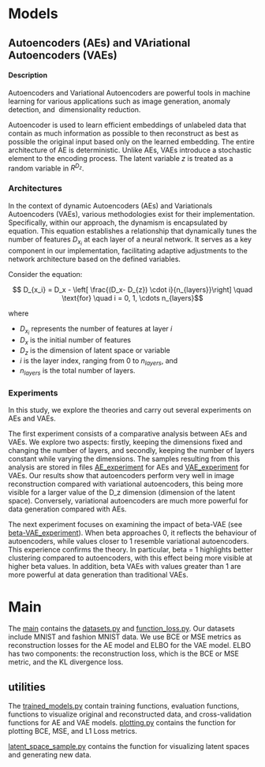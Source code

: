 # Models

## Autoencoders (AEs) and VAriational Autoencoders (VAEs)

#### Description 


Autoencoders and Variational Autoencoders are powerful tools in machine learning for various applications such as image generation, anomaly detection, and  dimensionality reduction.

Autoencoder is used to learn efficient embeddings of unlabeled data that contain as much information as possible to then reconstruct as best as possible the original input based only on the learned embedding. The entire architecture of AE is deterministic. Unlike AEs, VAEs introduce a stochastic element to the encoding process. The latent variable $z$ is treated as a random variable in $R^{D_z}$.

### Architectures

In the context of dynamic Autoencoders (AEs) and Variationals Autoencoders (VAEs), various methodologies exist for their implementation. Specifically, within our approach, the dynamism is encapsulated by equation. This equation establishes a relationship that dynamically tunes the number of features $D_{x_i}$ at each layer of a neural network. It serves as a key component in our implementation, facilitating adaptive adjustments to the network architecture based on the defined variables.

Consider the equation:

$$ D_{x_i} = D_x - \left[ \frac{(D_x- D_{z}) \cdot i}{n_{layers}}\right] \quad \text{for} \quad i = 0, 1, \cdots n_{layers}$$

where

- $D_{x_i}$ represents the number of features at layer $i$
- $D_{x}$ is the initial number of features
- $D_{z}$ is the dimension of latent space or variable
- $i$ is the layer index, ranging from 0 to $n_{layers}$, and
- $n_{layers}$ is the total number of layers.

### Experiments

In this study, we explore the theories and carry out several experiments on AEs and VAEs.



The first experiment consists of a comparative analysis between AEs and VAEs. We explore two aspects: firstly, keeping the dimensions fixed and changing the number of layers, and secondly, keeping the number of layers constant while varying the dimensions. The samples resulting from this analysis are stored in files [AE_experiment](https://github.com/RegisKonan/ae_vae_understanding/tree/c05677fd700c947ddbcc2038bb82f5640a97eb8c/results/AE_experiment_FashionMNIST) for AEs and [VAE_experiment](https://github.com/RegisKonan/ae_vae_understanding/tree/c05677fd700c947ddbcc2038bb82f5640a97eb8c/results/VAE_experiment_FreyFace) for VAEs. Our results show that autoencoders perform very well in image reconstruction compared with variational autoencoders, this being more visible for a larger value of the D_z dimension (dimension of the latent space). Conversely, variational autoencoders are much more powerful for data generation compared with AEs.

The next experiment focuses on examining the impact of beta-VAE (see [beta-VAE_experiment](https://github.com/RegisKonan/ae_vae_understanding/tree/c05677fd700c947ddbcc2038bb82f5640a97eb8c/results/beta-VAE_experiment_MNIST)). When beta approaches 0, it reflects the behaviour of autoencoders, while values closer to 1 resemble variational autoencoders. This experience confirms the theory. In particular, beta = 1 highlights better clustering compared to autoencoders, with this effect being more visible at higher beta values. In addition, beta VAEs with values greater than 1 are more powerful at data generation than traditional VAEs.


# Main 

The [main](https://github.com/iurteaga/vae_understanding/tree/2f70c5c2b139bd3907466f49e22d3a338b00ca92/src/main) contains the [datasets.py](https://github.com/iurteaga/vae_understanding/blob/9a3e60f746286be500a5690ecc6c67a0cf3c198c/src/main/datasets.py) and [function_loss.py](https://github.com/iurteaga/vae_understanding/blob/e2767b2f5173fea05137e4203edc1d20c3e1568c/src/main/loss_function.py). Our datasets include MNIST and fashion MNIST data. We use BCE or MSE metrics as reconstruction losses for the AE model and ELBO for the VAE model. ELBO has two components: the reconstruction loss, which is the BCE or MSE metric, and the KL divergence loss.


## utilities

The [trained_models.py](https://github.com/iurteaga/vae_understanding/blob/8bc9ec6a21b75a0da092fa43aef4e499004ee787/src/utilities/trained_models.py)   contain training functions, evaluation functions, functions to visualize original and reconstructed data, and cross-validation functions for AE and VAE models.
[plotting.py](https://github.com/iurteaga/vae_understanding/blob/189dbabe0206052718ac946f739175528612cd58/src/utilities/plotting.py) contains the function for plotting BCE, MSE, and L1 Loss metrics.

[latent_space_sample.py](https://github.com/iurteaga/vae_understanding/blob/4574e70b0d715c7bf080ee31b6fde6d27a3b5f63/src/utilities/latent_space_sample.py) contains the function for visualizing latent spaces and generating new data.
